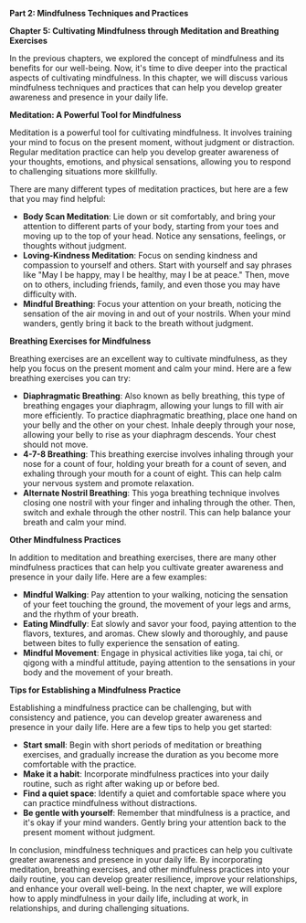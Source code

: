 <p><strong>Part 2: Mindfulness Techniques and Practices</strong></p>

<p><strong>Chapter 5: Cultivating Mindfulness through Meditation and Breathing Exercises</strong></p>

<p>In the previous chapters, we explored the concept of mindfulness and its benefits for our well-being. Now, it's time to dive deeper into the practical aspects of cultivating mindfulness. In this chapter, we will discuss various mindfulness techniques and practices that can help you develop greater awareness and presence in your daily life.</p>

<p><strong>Meditation: A Powerful Tool for Mindfulness</strong></p>

<p>Meditation is a powerful tool for cultivating mindfulness. It involves training your mind to focus on the present moment, without judgment or distraction. Regular meditation practice can help you develop greater awareness of your thoughts, emotions, and physical sensations, allowing you to respond to challenging situations more skillfully.</p>

<p>There are many different types of meditation practices, but here are a few that you may find helpful:</p>

<ul>
<li><strong>Body Scan Meditation</strong>: Lie down or sit comfortably, and bring your attention to different parts of your body, starting from your toes and moving up to the top of your head. Notice any sensations, feelings, or thoughts without judgment.</li>
<li><strong>Loving-Kindness Meditation</strong>: Focus on sending kindness and compassion to yourself and others. Start with yourself and say phrases like "May I be happy, may I be healthy, may I be at peace." Then, move on to others, including friends, family, and even those you may have difficulty with.</li>
<li><strong>Mindful Breathing</strong>: Focus your attention on your breath, noticing the sensation of the air moving in and out of your nostrils. When your mind wanders, gently bring it back to the breath without judgment.</li>
</ul>

<p><strong>Breathing Exercises for Mindfulness</strong></p>

<p>Breathing exercises are an excellent way to cultivate mindfulness, as they help you focus on the present moment and calm your mind. Here are a few breathing exercises you can try:</p>

<ul>
<li><strong>Diaphragmatic Breathing</strong>: Also known as belly breathing, this type of breathing engages your diaphragm, allowing your lungs to fill with air more efficiently. To practice diaphragmatic breathing, place one hand on your belly and the other on your chest. Inhale deeply through your nose, allowing your belly to rise as your diaphragm descends. Your chest should not move.</li>
<li><strong>4-7-8 Breathing</strong>: This breathing exercise involves inhaling through your nose for a count of four, holding your breath for a count of seven, and exhaling through your mouth for a count of eight. This can help calm your nervous system and promote relaxation.</li>
<li><strong>Alternate Nostril Breathing</strong>: This yoga breathing technique involves closing one nostril with your finger and inhaling through the other. Then, switch and exhale through the other nostril. This can help balance your breath and calm your mind.</li>
</ul>

<p><strong>Other Mindfulness Practices</strong></p>

<p>In addition to meditation and breathing exercises, there are many other mindfulness practices that can help you cultivate greater awareness and presence in your daily life. Here are a few examples:</p>

<ul>
<li><strong>Mindful Walking</strong>: Pay attention to your walking, noticing the sensation of your feet touching the ground, the movement of your legs and arms, and the rhythm of your breath.</li>
<li><strong>Eating Mindfully</strong>: Eat slowly and savor your food, paying attention to the flavors, textures, and aromas. Chew slowly and thoroughly, and pause between bites to fully experience the sensation of eating.</li>
<li><strong>Mindful Movement</strong>: Engage in physical activities like yoga, tai chi, or qigong with a mindful attitude, paying attention to the sensations in your body and the movement of your breath.</li>
</ul>

<p><strong>Tips for Establishing a Mindfulness Practice</strong></p>

<p>Establishing a mindfulness practice can be challenging, but with consistency and patience, you can develop greater awareness and presence in your daily life. Here are a few tips to help you get started:</p>

<ul>
<li><strong>Start small</strong>: Begin with short periods of meditation or breathing exercises, and gradually increase the duration as you become more comfortable with the practice.</li>
<li><strong>Make it a habit</strong>: Incorporate mindfulness practices into your daily routine, such as right after waking up or before bed.</li>
<li><strong>Find a quiet space</strong>: Identify a quiet and comfortable space where you can practice mindfulness without distractions.</li>
<li><strong>Be gentle with yourself</strong>: Remember that mindfulness is a practice, and it's okay if your mind wanders. Gently bring your attention back to the present moment without judgment.</li>
</ul>

<p>In conclusion, mindfulness techniques and practices can help you cultivate greater awareness and presence in your daily life. By incorporating meditation, breathing exercises, and other mindfulness practices into your daily routine, you can develop greater resilience, improve your relationships, and enhance your overall well-being. In the next chapter, we will explore how to apply mindfulness in your daily life, including at work, in relationships, and during challenging situations.</p>
